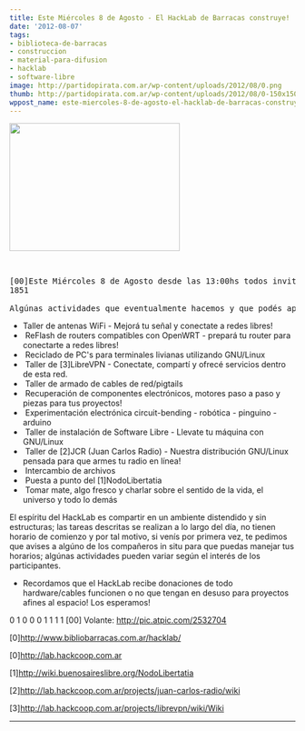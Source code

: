 ```yaml
---
title: Este Miércoles 8 de Agosto - El HackLab de Barracas construye!
date: '2012-08-07'
tags:
- biblioteca-de-barracas
- construccion
- material-para-difusion
- hacklab
- software-libre
image: http://partidopirata.com.ar/wp-content/uploads/2012/08/0.png
thumb: http://partidopirata.com.ar/wp-content/uploads/2012/08/0-150x150.png
wppost_name: este-miercoles-8-de-agosto-el-hacklab-de-barracas-construye
---
```


<a href="http://partidopirata.com.ar/wp-content/uploads/2012/08/0.png"><img class="aligncenter size-medium wp-image-5815" title="0" src="http://partidopirata.com.ar/wp-content/uploads/2012/08/0-300x225.png" alt="" width="300" height="225" /></a>

&nbsp;
<pre>[00]Este Miércoles 8 de Agosto desde las 13:00hs todos invitados al HackLab de la biblioteca popular de Barracas - Aristóbulo del Valle
1851

Algúnas actividades que eventualmente hacemos y que podés aprender y otras que podés encarar vos mismo para compartir con otros:</pre>
<ul>
	<li>Taller de antenas WiFi - Mejorá tu señal y conectate a redes libres!</li>
	<li> ReFlash de routers compatibles con OpenWRT - prepará tu router para conectarte a redes libres!</li>
	<li> Reciclado de PC's para terminales livianas utilizando GNU/Linux</li>
	<li> Taller de [3]LibreVPN - Conectate, compartí y ofrecé servicios dentro de esta red.</li>
	<li> Taller de armado de cables de red/pigtails</li>
	<li> Recuperación de componentes electrónicos, motores paso a paso y piezas para tus proyectos!</li>
	<li> Experimentación electrónica circuit-bending - robótica - pinguino - arduino</li>
	<li> Taller de instalación de Software Libre - Llevate tu máquina con GNU/Linux</li>
	<li> Taller de [2]JCR (Juan Carlos Radio) - Nuestra distribución GNU/Linux pensada para que armes tu radio en línea!</li>
	<li> Intercambio de archivos</li>
	<li> Puesta a punto del [1]NodoLibertatia</li>
	<li> Tomar mate, algo fresco y charlar sobre el sentido de la vida, el universo y todo lo demás</li>
</ul>
El espíritu del HackLab es compartir en un ambiente distendido y sin estructuras; las tareas descritas se realizan a lo largo del día, no tienen horario de comienzo y por tal motivo, si venís por primera vez, te pedimos que avises a algúno de los compañeros in situ para que puedas manejar tus horarios; algúnas actividades pueden variar según el interés de los participantes.
<ul>
	<li>Recordamos que el HackLab recibe donaciones de todo hardware/cables funcionen o no que tengan en desuso para proyectos afines al espacio! Los esperamos!</li>
</ul>
0 1 0 0 0 1 1 1 1 [00]
Volante: <a href="http://pic.atpic.com/2532704" target="_blank">http://pic.atpic.com/2532704</a>

[0]<a href="http://www.bibliobarracas.com.ar/hacklab/" target="_blank">http://www.bibliobarracas.com.ar/hacklab/</a>

[0]<a href="http://lab.hackcoop.com.ar/" target="_blank">http://lab.hackcoop.com.ar</a>

[1]<a href="http://wiki.buenosaireslibre.org/NodoLibertatia" target="_blank">http://wiki.buenosaireslibre.org/NodoLibertatia</a>

[2]<a href="http://lab.hackcoop.com.ar/projects/juan-carlos-radio/wiki" target="_blank">http://lab.hackcoop.com.ar/projects/juan-carlos-radio/wiki</a>

[3]<a href="http://lab.hackcoop.com.ar/projects/librevpn/wiki/Wiki" target="_blank">http://lab.hackcoop.com.ar/projects/librevpn/wiki/Wiki</a>

<hr noshade="noshade" size="1" />
